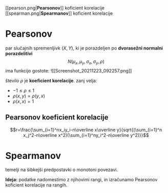 [[pearson.png|**Pearsonov**]] koficient korelacije
[[spearman.png|**Spearmanov**]] koficient korelacije

# Pearsonov
par slučajnih spremenljivk $(X,Y)$, ki je porazdeljen po **dvorasežni normalni porazdelitivi** $$N(\mu_x,\mu_y,\sigma_x,\sigma_y,\rho)$$
ima funkcijo gostote:
![[Screenshot_20211223_092257.png]]

število $\rho$ je **koeficient korelacije**. zanj velja:
- $-1\le\rho\le1$
- $\rho(x,y)=\rho(y,x)$
- $\rho(x,x)=1$

## Pearsonov koeficient korelacije
$$r=\frac{\sum_{i=1}^nx_iy_i-n\overline x\overline y}{sqrt{(\sum_{i=1}^n x_j^2-n\overline x^2)(\sum_{i=1}^ny_i^2-n\overline y^2)}}$$
# Spearmanov
temelji na šibkejši predpostavki o monotoni povezavi.

**Ideja:** podatke nadomestimo z njihovimi rangi, in izračunamo Pearsonov koficient korelacije na rangih.